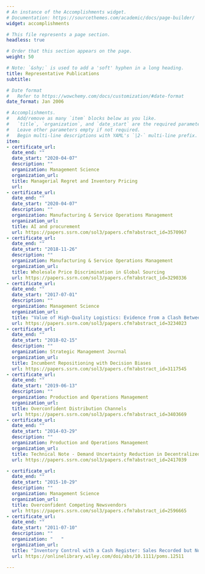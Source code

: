 ```yaml
---
# An instance of the Accomplishments widget.
# Documentation: https://sourcethemes.com/academic/docs/page-builder/
widget: accomplishments

# This file represents a page section.
headless: true

# Order that this section appears on the page.
weight: 50

# Note: `&shy;` is used to add a 'soft' hyphen in a long heading.
title: Representative Publications
subtitle:

# Date format
#   Refer to https://wowchemy.com/docs/customization/#date-format
date_format: Jan 2006

# Accomplishments.
#   Add/remove as many `item` blocks below as you like.
#   `title`, `organization`, and `date_start` are the required parameters.
#   Leave other parameters empty if not required.
#   Begin multi-line descriptions with YAML's `|2-` multi-line prefix.
item:
- certificate_url: 
  date_end: ""
  date_start: "2020-04-07"
  description: ""
  organization: Management Science
  organization_url: 
  title: Managerial Regret and Inventory Pricing
  url: 
- certificate_url: 
  date_end: ""
  date_start: "2020-04-07"
  description: ""
  organization: Manufacturing & Service Operations Management
  organization_url: 
  title: AI and procurement
  url: https://papers.ssrn.com/sol3/papers.cfm?abstract_id=3570967
- certificate_url: 
  date_end: ""
  date_start: "2018-11-26"
  description: ""
  organization: Manufacturing & Service Operations Management
  organization_url: 
  title: Wholesale Price Discrimination in Global Sourcing
  url: https://papers.ssrn.com/sol3/papers.cfm?abstract_id=3290336
- certificate_url: 
  date_end: ""
  date_start: "2017-07-01"
  description: ""
  organization: Management Science
  organization_url: 
  title: "Value of High-Quality Logistics: Evidence from a Clash Between SF Express and Alibaba"
  url: https://papers.ssrn.com/sol3/papers.cfm?abstract_id=3234023
- certificate_url: 
  date_end: ""
  date_start: "2018-02-15"
  description: ""
  organization: Strategic Management Journal
  organization_url: 
  title: Incumbent Repositioning with Decision Biases
  url: https://papers.ssrn.com/sol3/papers.cfm?abstract_id=3117545
- certificate_url: 
  date_end: ""
  date_start: "2019-06-13"
  description: ""
  organization: Production and Operations Management
  organization_url: 
  title: Overconfident Distribution Channels
  url: https://papers.ssrn.com/sol3/papers.cfm?abstract_id=3403669
- certificate_url: 
  date_end: ""
  date_start: "2014-03-29"
  description: ""
  organization: Production and Operations Management
  organization_url: 
  title: Technical Note - Demand Uncertainty Reduction in Decentralized Supply Chains
  url: https://papers.ssrn.com/sol3/papers.cfm?abstract_id=2417039

- certificate_url: 
  date_end: ""
  date_start: "2015-10-29"
  description: ""
  organization: Management Science
  organization_url: 
  title: Overconfident Competing Newsvendors
  url: https://papers.ssrn.com/sol3/papers.cfm?abstract_id=2596665
- certificate_url: 
  date_end: ""
  date_start: "2011-07-10"
  description: ""
  organization: "   "
  organization_url: 
  title: "Inventory Control with a Cash Register: Sales Recorded but Not Demand or Shrinkage"
  url: https://onlinelibrary.wiley.com/doi/abs/10.1111/poms.12511
  
---
```





